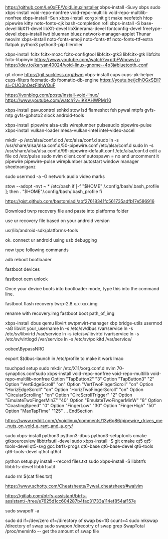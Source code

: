 
https://github.com/Le0xFF/VoidLinuxInstaller
xbps-install -Suvy xbps
sudo xbps-install void-repo-nonfree void-repo-multilib void-repo-multilib-nonfree
xbps-install -Sun
xbps-install xorg xinit git make neofetch htop pipewire kitty noto-fonts-cjk bash-completion rofi
xbps-install -S base-devel libX11-devel libXft-devel libXinerama-devel fontconfig-devel freetype-devel 
xbps-install iwd blueman bluez network-manager-applet Thunar neovim
xbps-install  noto-fonts-emoji noto-fonts-ttf noto-fonts-ttf-extra flatpak python3 python3-pip fileroller


xbps-install fcitx fcitx-mozc fcitx-configtool libfcitx-gtk3 libfcitx-gtk libfcitx fcitx-libpinyin
https://www.youtube.com/watch?v=ptbFWnowvLo
https://dev.to/karyan40024/void-linux-gnome--4p3j#bluetooth_conf

git clone https://git.suckless.org/dwm
xbps-install cups cups-pk-helper cups-filters foomatic-db foomatic-db-engine
https://youtu.be/jcIhOGxSEiI?si=CUO3nOezFithWQuF

https://ivonblog.com/posts/install-void-linux/
https://www.youtube.com/watch?v=iKKAHWPMr10

xbps-install pavucontrol sxhkd stow lsd flameshot feh pywal  mtpfs gvfs-mtp gvfs-gphoto2 slock android-tools

xbps-install pipewire alsa-utils wireplumber pulseaudio pipewire-pulse
xbps-install vulkan-loader mesa-vulkan-intel intel-video-accel 

mkdir -p /etc/alsa/conf.d
 cd /etc/alsa/conf.d
sudo ln -s /usr/share/alsa/alsa.conf.d/50-pipewire.conf /etc/alsa/conf.d
sudo ln -s /usr/share/alsa/alsa.conf.d/99-pipewire-default.conf /etc/alsa/conf.d
edit a file
cd /etc/pulse
sudo nvim client.conf
autospawn = no and uncomment it
pipewire
pipewire-pulse
wireplumber 
autostart window manager sheetnaniganz

sudo usermod -a -G network audio video marks


stow --adopt -nvt ~ *
/etc/bash
if [-f "$HOME" /.config/bash/.bash_profile ]; then
        . "$HOME"/.config/bash/.bash_profile
fi



https://gist.github.com/bastomiadi/abf27618341fc561735adfb17e586916


Download twrp recovery file and paste into platforms folder

use ur recovery file based on your android version

usr/lib/android-sdk/platforms-tools

ok. connect ur android using usb debugging

now type following commands

adb reboot bootloader

fastboot devices

fastboot oem unlock

Once your device boots into bootloader mode, type this into the command line.

fastboot flash recovery twrp-2.8.x.x-xxx.img

rename with recovery.img
fastboot boot path_of_img


xbps-install dbus qemu libvirt swtpmvirt-manager xbp bridge-utils
usermod -aG libvirt your_username
ln -s /etc/sv/dbus /var/service
ln -s /etc/sv/libvirtd /var/service
ln -s /etc/sv/libvirtd /var/service
ln -s /etc/sv/virtlogd /var/service
ln -s /etc/sv/polkitd /var/service/

oobee\BypassNRO

export $(dbus-launch in /etc/profile to make it work lmao

touchpad setup
sudo mkdir /etc/X11/xorg.conf.d
nvim 70-synaptics.confsudo xbps-install void-repo-nonfree void-repo-multilib void-repo-multilib-nonfree
        Option "TapButton2" "3"
        Option "TapButton3" "2"
        Option "VertEdgeScroll" "on"
        Option "VertTwoFingerScroll" "on"
        Option "HorizEdgeScroll" "on"
        Option "HorizTwoFingerScroll" "on"
        Option "CircularScrolling" "on"
        Option "CircScrollTrigger" "2"
        Option "EmulateTwoFingerMinZ" "40"
        Option "EmulateTwoFingerMinW" "8"
        Option "CoastingSpeed" "0"
        Option "FingerLow" "30"
        Option "FingerHigh" "50"
        Option "MaxTapTime" "125"
        ...
EndSection

https://www.reddit.com/r/voidlinux/comments/13y6g86/pipewire_drives_me_nuts_on_void_a_rant_and_a_cry/

sudo xbps-install python3 python3-dbus python3-setuptools cmake  gtksourceview libbtrfsutil-devel
sudo xbps-install -S git cmake qt5 qt5-tools-devel qt5-svg gcc btrfs-progs qt6-base qt6-base-devel qt6-tools qt6-tools-devel qt5ct qt6ct


python setup.py install --record files.txt
sudo xbps-install -S libbtrfs libbtrfs-devel libbtrfsutil 

sudo rm $(cat files.txt)

https://www.schotty.com/Cheatsheets/Pywal_cheatsheet/#walvim

https://gitlab.com/btrfs-assistant/btrfs-assistant/-/tree/e7625d1cc604287b4fac31733a114ef854af157e

sudo swapoff -a

sudo dd if=/dev/zero of=/directory of swap bs=1G count=4
sudo mkswap /directory of swap
sudo swapon /direcotry of swap
grep SwapTotal /proc/meminfo -- get the amount of swap file